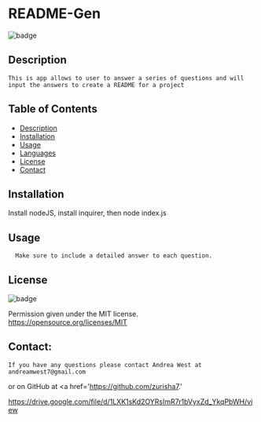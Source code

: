 # README-Gen

   ![badge](https://img.shields.io/badge/license-MIT-important)
   
   ## Description
   
    This is app allows to user to answer a series of questions and will input the answers to create a README for a project
  
   ## Table of Contents
   - [Description](#description)
   - [Installation](#installation)
   - [Usage](#usage)
   - [Languages](#languages)    
   - [License](#license)
   - [Contact](#contact)

   ## Installation
   Install nodeJS, install inquirer, then node index.js

   ## Usage
      Make sure to include a detailed answer to each question.
     
   ## License
   ![badge](https://img.shields.io/badge/license-MIT-important)
   
   Permission given under the MIT license. <https://opensource.org/licenses/MIT>
 
 
   ## Contact:
    If you have any questions please contact Andrea West at andreamwest7@gmail.com
   or on GitHub at <a href='https://github.com/zurisha7.'

https://drive.google.com/file/d/1LXK1sKd2OYRsImR7r1bVyxZd_YkqPbWH/view
